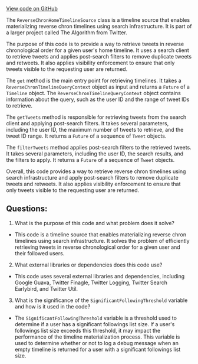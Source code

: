 [View code on GitHub](https://github.com/misbahsy/the-algorithm/timelineranker/server/src/main/scala/com/twitter/timelineranker/source/ReverseChronHomeTimelineSource.scala)

The `ReverseChronHomeTimelineSource` class is a timeline source that enables materializing reverse chron timelines using search infrastructure. It is part of a larger project called The Algorithm from Twitter. 

The purpose of this code is to provide a way to retrieve tweets in reverse chronological order for a given user's home timeline. It uses a search client to retrieve tweets and applies post-search filters to remove duplicate tweets and retweets. It also applies visibility enforcement to ensure that only tweets visible to the requesting user are returned. 

The `get` method is the main entry point for retrieving timelines. It takes a `ReverseChronTimelineQueryContext` object as input and returns a `Future` of a `Timeline` object. The `ReverseChronTimelineQueryContext` object contains information about the query, such as the user ID and the range of tweet IDs to retrieve. 

The `getTweets` method is responsible for retrieving tweets from the search client and applying post-search filters. It takes several parameters, including the user ID, the maximum number of tweets to retrieve, and the tweet ID range. It returns a `Future` of a sequence of `Tweet` objects. 

The `filterTweets` method applies post-search filters to the retrieved tweets. It takes several parameters, including the user ID, the search results, and the filters to apply. It returns a `Future` of a sequence of `Tweet` objects. 

Overall, this code provides a way to retrieve reverse chron timelines using search infrastructure and apply post-search filters to remove duplicate tweets and retweets. It also applies visibility enforcement to ensure that only tweets visible to the requesting user are returned.
## Questions: 
 1. What is the purpose of this code and what problem does it solve?
- This code is a timeline source that enables materializing reverse chron timelines using search infrastructure. It solves the problem of efficiently retrieving tweets in reverse chronological order for a given user and their followed users.

2. What external libraries or dependencies does this code use?
- This code uses several external libraries and dependencies, including Google Guava, Twitter Finagle, Twitter Logging, Twitter Search Earlybird, and Twitter Util.

3. What is the significance of the `SignificantFollowingThreshold` variable and how is it used in the code?
- The `SignificantFollowingThreshold` variable is a threshold used to determine if a user has a significant followings list size. If a user's followings list size exceeds this threshold, it may impact the performance of the timeline materialization process. This variable is used to determine whether or not to log a debug message when an empty timeline is returned for a user with a significant followings list size.